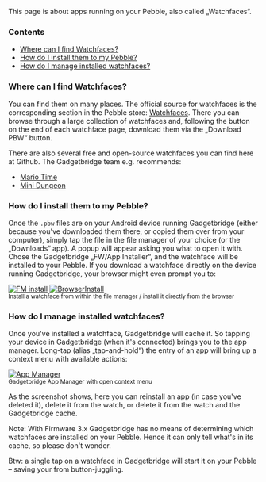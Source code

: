 This page is about apps running on your Pebble, also called „Watchfaces“.

### Contents
* [Where can I find Watchfaces?](#where-can-i-find-watchfaces)
* [How do I install them to my Pebble?](#how-do-i-install-them-to-my-pebble)
* [How do I manage installed watchfaces?](#how-do-i-manage-installed-watchfaces)

### Where can I find Watchfaces?
You can find them on many places. The official source for watchfaces is the corresponding section in the Pebble store: [Watchfaces](https://apps.getpebble.com/en_US/watchfaces?dev_settings=true). There you can browse through a large collection of watchfaces and, following the button on the end of each watchface page, download them via the „Download PBW“ button.

There are also several free and open-source watchfaces you can find here at Github. The Gadgetbridge team e.g. recommends:

* [Mario Time](https://github.com/ClusterM/pebble-mario)
* [Mini Dungeon](https://github.com/Torivon/MiniDungeon)

### How do I install them to my Pebble?
Once the `.pbw` files are on your Android device running Gadgetbridge (either because you've downloaded them there, or copied them over from your computer), simply tap the file in the file manager of your choice (or the „Downloads“ app). A popup will appear asking you what to open it with. Chose the Gadgetbridge „FW/App Installer“, and the watchface will be installed to your Pebble. If you download a watchface directly on the device running Gadgetbridge, your browser might even prompt you to:

[![FM install](http://i.imgur.com/7ulfoS8t.png)](http://i.imgur.com/7ulfoS8.png) [![BrowserInstall](http://i.imgur.com/vN00enQm.png)](http://i.imgur.com/vN00enQ.png)  
<sup>Install a watchface from within the file manager / install it directly from the browser</sup>

### How do I manage installed watchfaces?
Once you've installed a watchface, Gadgetbridge will cache it. So tapping your device in Gadgetbridge (when it's connected) brings you to the app manager. Long-tap (alias „tap-and-hold“) the entry of an app will bring up a context menu with available actions:

[![App Manager](http://i.imgur.com/13GFckkm.png)](http://i.imgur.com/13GFckk.png)  
<sup>Gadgetbridge App Manager with open context menu</sup>

As the screenshot shows, here you can reinstall an app (in case you've deleted it), delete it from the watch, or delete it from the watch and the Gadgetbridge cache.

Note: With Firmware 3.x Gadgetbridge has no means of determining which watchfaces are installed on your Pebble. Hence it can only tell what's in its cache, so please don't wonder.

Btw: a single tap on a watchface in Gadgetbridge will start it on your Pebble – saving your from button-juggling.